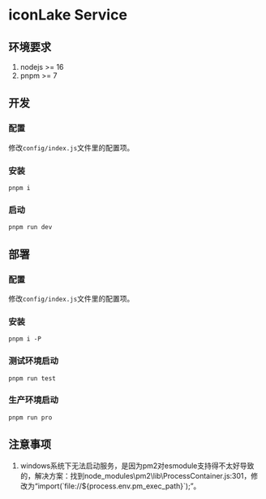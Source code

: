 # iconLake Service

## 环境要求
1. nodejs >= 16
2. pnpm >= 7

## 开发

### 配置
修改`config/index.js`文件里的配置项。
### 安装
```
pnpm i
```
### 启动
```
pnpm run dev
```

## 部署

### 配置
修改`config/index.js`文件里的配置项。
### 安装
```
pnpm i -P
```
### 测试环境启动
```
pnpm run test
```
### 生产环境启动
```
pnpm run pro
```

## 注意事项

1. windows系统下无法启动服务，是因为pm2对esmodule支持得不太好导致的，解决方案：找到node_modules\pm2\lib\ProcessContainer.js:301，修改为“import(\`file://${process.env.pm_exec_path}\`);”。
